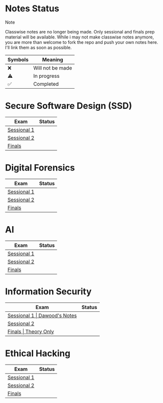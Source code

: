 # Notes Status

> [!NOTE]
> Classwise notes are no longer being made. Only sessional and finals prep material will be available.
> While i may not make classwise notes anymore, you are more than welcome to fork the repo and push your own notes here. I'll link them as soon as possible.

| Symbols            | Meaning          |
| ------------------ | ---------------- |
| :x:                | Will not be made |
| :warning:          | In progress      |
| :white_check_mark: | Completed        |

# Secure Software Design (SSD)

| Exam                                                                     | Status             |
| ------------------------------------------------------------------------ | ------------------ |
| [Sessional 1](VARE/Sessional%201%20Prep/Sessional%201%20Prep%20Notes.md) |  |
| [Sessional 2](VARE/Sessional%202%20Prep/Sessional%202%20Prep%20Notes.md) |  |
| [Finals](VARE/Finals%20Prep/Finals%20Prep%20Notes.md)                    |  |

# Digital Forensics

| Exam                                                                          | Status             |
| ----------------------------------------------------------------------------- | ------------------ |
| [Sessional 1](Forensics/Sessional%201%20Prep/Sessional%201%20Prep%20Notes.md) |  |
| [Sessional 2](Forensics/Sessional%202%20Prep/Sessional%202%20Prep%20Notes.md) |  |
| [Finals](Forensics/Finals%20Prep/Finals%20Prep%20Notes.md)                    |  |

# AI

| Exam                                                                   | Status             |
| ---------------------------------------------------------------------- | ------------------ |
| [Sessional 1](AI/Sessional%201%20Prep/Sessional%201%20Prep%20Notes.md) |  |
| [Sessional 2](AI/Sessional%202%20Prep/Sessional%202%20Prep%20Notes.md) |                 |
| [Finals](AI/Finals%20Prep/Finals%20Prep%20Notes.md)                    |  |

# Information Security

| Exam                                                                                                                      | Status             |
| ------------------------------------------------------------------------------------------------------------------------- | ------------------ |
| [Sessional 1 \| Dawood's Notes](https://github.com/4W4I5/Semester-6-Notes/blob/main/InfoSec/Info_sec/Info%20sec%20P1.pdf) |  |
| [Sessional 2](InfoSec/Sessional%202%20Prep/Sessional%202%20Prep%20Notes.md)                                               |                 |
| [Finals \| Theory Only](InfoSec/Finals%20Prep/Finals%20Prep%20Notes.md)                                                    |           |

# Ethical Hacking

| Exam                                                                                  | Status             |
| ------------------------------------------------------------------------------------- | ------------------ |
| [Sessional 1](Ethical%20Hacking/Sessional%201%20Prep/Sessional%201%20Prep%20Notes.md) |  |
| [Sessional 2](Ethical%20Hacking/Sessional%202%20Prep/Sessional%202%20Prep%20Notes.md) |  |
| [Finals](Ethical%20Hacking/Finals%20Prep/Finals%20Prep%20Notes.md)                    |  |